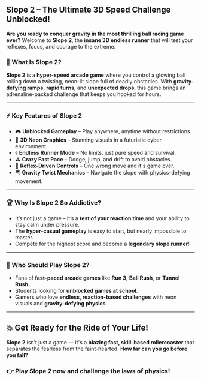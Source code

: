 ## **Slope 2 – The Ultimate 3D Speed Challenge Unblocked!**

**Are you ready to conquer gravity in the most thrilling ball racing game ever?** Welcome to **Slope 2**, the **insane 3D endless runner** that will test your reflexes, focus, and courage to the extreme.

### 🚀 What Is Slope 2?

**Slope 2** is a **hyper-speed arcade game** where you control a glowing ball rolling down a twisting, neon-lit slope full of deadly obstacles. With **gravity-defying ramps**, **rapid turns**, and **unexpected drops**, this game brings an adrenaline-packed challenge that keeps you hooked for hours.

---

### ⚡ Key Features of Slope 2

* 🎮 **Unblocked Gameplay** – Play anywhere, anytime without restrictions.
* 🌌 **3D Neon Graphics** – Stunning visuals in a futuristic cyber environment.
* 🌀 **Endless Runner Mode** – No limits, just pure speed and survival.
* ⚠️ **Crazy Fast Pace** – Dodge, jump, and drift to avoid obstacles.
* 🧠 **Reflex-Driven Controls** – One wrong move and it's game over.
* 🪂 **Gravity Twist Mechanics** – Navigate the slope with physics-defying movement.

---

### 🏆 Why Is Slope 2 So Addictive?

* It’s not just a game – it’s a **test of your reaction time** and your ability to stay calm under pressure.
* The **hyper-casual gameplay** is easy to start, but nearly impossible to master.
* Compete for the highest score and become a **legendary slope runner**!

---

### 🎯 Who Should Play Slope 2?

* Fans of **fast-paced arcade games** like **Run 3**, **Ball Rush**, or **Tunnel Rush**.
* Students looking for **unblocked games at school**.
* Gamers who love **endless, reaction-based challenges** with neon visuals and **gravity-defying physics**.

---

## 💥 Get Ready for the Ride of Your Life!

**Slope 2** isn’t just a game — it's a **blazing fast, skill-based rollercoaster** that separates the fearless from the faint-hearted. **How far can you go before you fall?**

### 👉 Play Slope 2 now and challenge the laws of physics!
